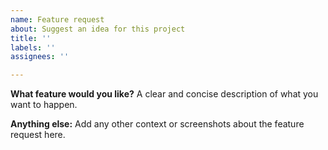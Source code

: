 ```yaml
---
name: Feature request
about: Suggest an idea for this project
title: ''
labels: ''
assignees: ''

---
```


**What feature would you like?**
A clear and concise description of what you want to happen.

**Anything else:**
Add any other context or screenshots about the feature request here.
